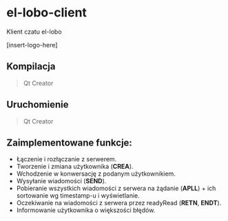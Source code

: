 # el-lobo-client

Klient czatu el-lobo

[insert-logo-here]

## Kompilacja

> Qt Creator

## Uruchomienie

> Qt Creator

## Zaimplementowane funkcje:
* Łączenie i rozłączanie z serwerem.
* Tworzenie i zmiana użytkownika (**CREA**).
* Wchodzenie w konwersację z podanym użytkownikiem.
* Wysyłanie wiadomości (**SEND**).
* Pobieranie wszystkich wiadomości z serwera na żądanie (**APLL**) + ich sortowanie wg timestamp-u i wyświetlanie.
* Oczekiwanie na wiadomości z serwera przez readyRead (**RETN**, **ENDT**).
* Informowanie użytkownika o większości błędów.
